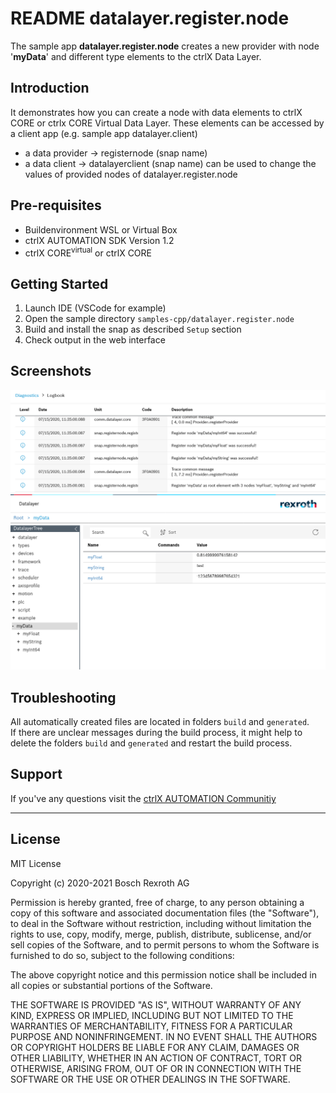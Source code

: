 # README datalayer.register.node

The sample app __datalayer.register.node__ creates a new provider with node '__myData__' and different type elements to the ctrlX Data Layer.

## Introduction

It demonstrates how you can create a node with data elements to ctrlX CORE or ctrlx CORE Virtual Data Layer. These elements can be accessed by a client app (e.g. sample app datalayer.client)

* a data provider -> registernode (snap name)
* a data client -> datalayerclient (snap name) can be used to change the values of provided nodes of datalayer.register.node

## Pre-requisites

* Buildenvironment WSL or Virtual Box
* ctrlX AUTOMATION SDK Version 1.2 
* ctrlX CORE<sup>virtual</sup> or ctrlX CORE


## Getting Started

1. Launch IDE (VSCode for example)
2. Open the sample directory `samples-cpp/datalayer.register.node`
3. Build and install the snap as described `Setup` section
4. Check output in the web interface


## Screenshots

![Output in diagnosis logbook](docs/images/datalayer.register.node/messages.in.logbook.png)
![Data Layer tree](docs/images/datalayer.register.node/datalayer.register.node.png)

## Troubleshooting

All automatically created files are located in folders `build` and `generated`.  
If there are unclear messages during the build process, it might help to delete the folders `build` and `generated` and restart the build process.

## Support

If you've any questions visit the [ctrlX AUTOMATION Communitiy](https://developer.community.boschrexroth.com/)

___

## License

MIT License

Copyright (c) 2020-2021 Bosch Rexroth AG

Permission is hereby granted, free of charge, to any person obtaining a copy
of this software and associated documentation files (the "Software"), to deal
in the Software without restriction, including without limitation the rights
to use, copy, modify, merge, publish, distribute, sublicense, and/or sell
copies of the Software, and to permit persons to whom the Software is
furnished to do so, subject to the following conditions:

The above copyright notice and this permission notice shall be included in all
copies or substantial portions of the Software.

THE SOFTWARE IS PROVIDED "AS IS", WITHOUT WARRANTY OF ANY KIND, EXPRESS OR
IMPLIED, INCLUDING BUT NOT LIMITED TO THE WARRANTIES OF MERCHANTABILITY,
FITNESS FOR A PARTICULAR PURPOSE AND NONINFRINGEMENT. IN NO EVENT SHALL THE
AUTHORS OR COPYRIGHT HOLDERS BE LIABLE FOR ANY CLAIM, DAMAGES OR OTHER
LIABILITY, WHETHER IN AN ACTION OF CONTRACT, TORT OR OTHERWISE, ARISING FROM,
OUT OF OR IN CONNECTION WITH THE SOFTWARE OR THE USE OR OTHER DEALINGS IN THE
SOFTWARE.
